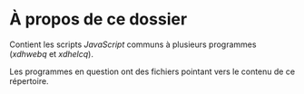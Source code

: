 # À propos de ce dossier

Contient les scripts *JavaScript* communs à plusieurs programmes (*xdhwebq* et *xdhelcq*).

 Les programmes en question ont des fichiers pointant vers le contenu de ce répertoire.
